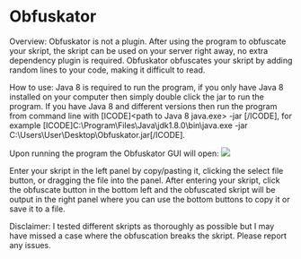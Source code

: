 # Obfuskator

Overview:
Obfuskator is not a plugin. After using the program to obfuscate your skript, the skript can be used on your server right away, no extra dependency plugin is required. Obfuskator obfuscates your skript by adding random lines to your code, making it difficult to read.

How to use:
Java 8 is required to run the program, if you only have Java 8 installed on your computer then simply double click the jar to run the program. If you have Java 8 and different versions then run the program from command line with [ICODE]<path to Java 8 java.exe> -jar <path to Obfuskator.jar>[/ICODE], for example [ICODE]C:\Program\Files\Java\jdk1.8.0\bin\java.exe -jar C:\Users\User\Desktop\Obfuskator.jar[/ICODE].

Upon running the program the Obfuskator GUI will open:
![](https://i.imgur.com/gzjgM33.png)

Enter your skript in the left panel by copy/pasting it, clicking the select file button, or dragging the file into the panel. After entering your skript, click the obfuscate button in the bottom left and the obfuscated skript will be output in the right panel where you can use the bottom buttons to copy it or save it to a file.

Disclaimer:
I tested different skripts as thoroughly as possible but I may have missed a case where the obfuscation breaks the skript. Please report any issues.
